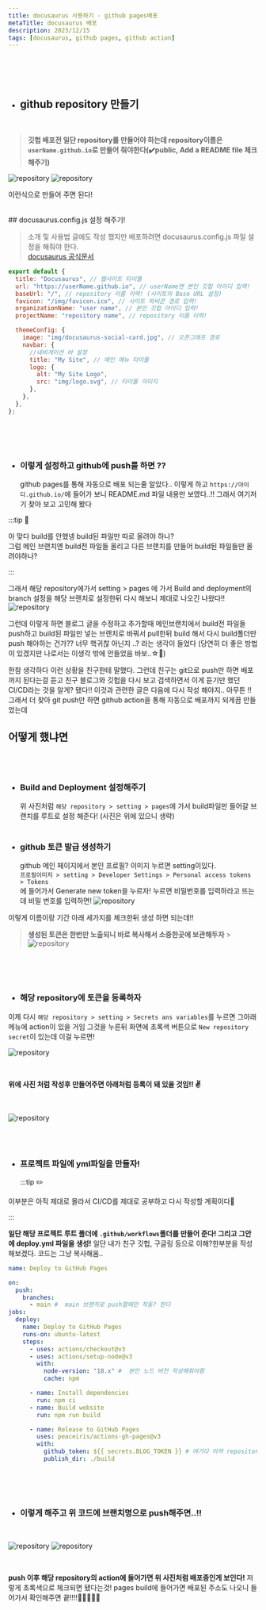 ```yaml
---
title: docusaurus 사용하기 - github pages배포
metaTitle: docusaurus 배포
description: 2023/12/15
tags: [docusaurus, github pages, github action]
---
```


<br />
<br />
<br />

- ## github repository 만들기

<br />

> **깃헙 배포전 일단 repository를 만들어야 하는데 repository이름은 `userName.github.io`로 만들어 줘야한다(✔️public, Add a README file 체크 해주기)**

![repository](./img/github1.jpg)
![repository](./img/github2.jpg)

이런식으로 만들어 주면 된다!

<br />
 ## docusaurus.config.js 설정 해주기!

> 소개 및 사용법 글에도 작성 했지만 배포하려면 docusaurus.config.js 파일 설정을 해줘야 한다.<br /> [docusaurus 공식문서](https://docusaurus.io/ko/docs/api/docusaurus-config)

```js
export default {
  title: "Docusaurus", // 웹사이트 타이틀
  url: "https://userName.github.io", // userName엔 본인 깃헙 아이디 입력!
  baseUrl: "/", // repository 이름 이력! (사이트의 Base URL 설정)
  favicon: "/img/favicon.ico", // 사이트 파비콘 경로 입력!
  organizationName: "user name", // 본인 깃헙 아이디 입력!
  projectName: "repository name", // repository 이름 이력!

  themeConfig: {
    image: "img/docusaurus-social-card.jpg", // 오픈그래프 경로
    navbar: {
      //네비게이션 바 설정
      title: "My Site", // 메인 메뉴 타이틀
      logo: {
        alt: "My Site Logo",
        src: "img/logo.svg", // 타이틀 이미지
      },
    },
  },
};
```

<br />
<br />
<br />

- ### 이렇게 설정하고 github에 push를 하면 ??

  github pages를 통해 자동으로 배포 되는줄 알았다.. 이렇게 하고 `https://아이디.github.io/`에 들어가 보니 README.md 파일 내용만 보였다..!! 그래서 여기저기 찾아 보고 고민해 봤다

:::tip 🤔

아 맞다 build를 안했넹 build된 파일만 따로 올려야 하나? <br />
그럼 메인 브랜치엔 build전 파일들 올리고 다른 브랜치를 만들어 build된 파일들만 올려야하나?

:::

그래서 해당 repository에가서 setting > pages 에 가서 Build and deployment의 branch 설정을 해당 브랜치로 설정한뒤 다시 해보니 제대로 나오긴 나왔다!!
![repository](./img/github3.jpg)

그런데 이렇게 하면 블로그 글을 수정하고 추가할때 메인브랜치에서 build전 파일들 push하고 build된 파일만 넣는 브랜치로 바꿔서 pull한뒤 build 해서 다시 build폴더만 push 해야하는 건가?? 너무 핵귀찮 아닌지 ..? 라는 생각이 들었다 (당연히 더 좋은 방법이 있겠지만 나로서는 이생각 밖에 안들었음 바보..☆🫠)

한참 생각하다 이런 상황을 친구한테 말했다. 그런데 친구는 git으로 push만 하면 배포까지 된다는걸 듣고 친구 블로그와 깃헙을 다시 보고 검색하면서 이게 듣기만 했던 CI/CD라는 것을 알게? 됐다!! 이것과 관련한 글은 다음에 다시 작성 해야지.. 아무튼 !! 그래서 더 찾아 git push만 하면 github action을 통해 자동으로 배포까지 되게끔 만들었는데

## 어떻게 했냐면

<br />
<br />

- ### Build and Deployment 설정해주기

  위 사진처럼 `해당 repository > setting > pages`에 가서 build파일만 들어갈 브랜치를 루트로 설정 해준다! (사진은 위에 있으니 생략)
  <br />
  <br />

- ### github 토큰 발급 생성하기
  github 메인 페이지에서 본인 프로필? 이미지 누르면 setting이있다.
  <br />
  `프로필이미지 > setting > Developer Settings > Personal access tokens > Tokens `
  <br />
  에 들어가서 Generate new token을 누르자! 누르면 비밀번호를 입력하라고 뜨는데 비밀 번호를 입력하면!
  ![repository](./img/github4.jpg)

이렇게 이름이랑 기간 아래 세가지를 체크한뒤 생성 하면 되는데!!

> **생성된 토큰은 한번만 노출되니 바로 복사해서 소중한곳에 보관해두자** > ![repository](./img/github5.jpg)

<br />
<br />
<br />

- ### 해당 repository에 토큰을 등록하자

이제 다시 `해당 repository > setting > Secrets ans variables`를 누르면 그아래 메뉴에 action이 있을 거임 그것을 누른뒤 화면에 초록색 버튼으로 `New repository secret`이 있는데 이걸 누르면!

![repository](./img/github6.jpg)

<br />

**위에 사진 처럼 작성후 만들어주면 아래처럼 등록이 돼 있을 것임!! ✌️**

<br />

![repository](./img/github7.jpg)

<br />
<br />

- ### 프로젝트 파일에 yml파일을 만들자!

  :::tip ✏️

이부분은 아직 제대로 몰라서 CI/CD를 제대로 공부하고 다시 작성할 계획이다🐥

:::

**일단 해당 프로젝트 루트 폴더에 `.github/workflows`폴더를 만들어 준다! 그리고 그안에 deploy.yml 파일을 생성!**
일단 내가 친구 깃헙, 구글링 등으로 이해?한부분을 작성 해보겠다. 코드는 그냥 복사해옴..

```yml title='.github/workflow/deploy.yml'
name: Deploy to GitHub Pages

on:
  push:
    branches:
      - main #  main 브랜치로 push할때만 작동? 한다
jobs:
  deploy:
    name: Deploy to GitHub Pages
    runs-on: ubuntu-latest
    steps:
      - uses: actions/checkout@v3
      - uses: actions/setup-node@v3
        with:
          node-version: "18.x" #  본인 노드 버전 작성해줘야함
          cache: npm

      - name: Install dependencies
        run: npm ci
      - name: Build website
        run: npm run build

      - name: Release to GitHub Pages
        uses: peaceiris/actions-gh-pages@v3
        with:
          github_token: ${{ secrets.BLOG_TOKEN }} # 여기다 아까 repository에 등록해둔 토큰 이름을 적어 줘야함
          publish_dir: ./build
```

<br />
<br />
<br />

- ### 이렇게 해주고 위 코드에 브랜치명으로 push해주면..!!

<br />

![repository](./img/github8.jpg)
![repository](./img/github9.jpg)

<br />

**push 이후 해당 repository의 action에 들어가면 위 사진처럼 배포중인게 보인다!** 저렇게 초록색으로 체크되면 됐다는것! pages build에 들어가면 배포된 주소도 나오니 들어가서 확인해주면 끝!!!!🎉🎉🎉🎉🎉

<br />
<br />
<br />

